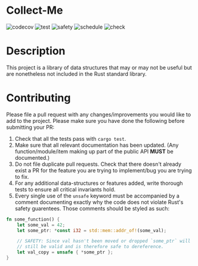 # Collect-Me

![codecov](https://codecov.io/github/JacoMalan1/collect-me/graph/badge.svg?token=C4CKWOHKUI)
![test](https://github.com/JacoMalan1/collect-me/actions/workflows/test.yml/badge.svg)
![safety](https://github.com/JacoMalan1/collect-me/actions/workflows/safety.yml/badge.svg)
![schedule](https://github.com/JacoMalan1/collect-me/actions/workflows/scheduled.yml/badge.svg)
![check](https://github.com/JacoMalan1/collect-me/actions/workflows/check.yml/badge.svg)

# Description

This project is a library of data structures that may or may not be useful but are nonetheless not included in the Rust standard library.

# Contributing

Please file a pull request with any changes/improvements you would like to add to the project.
Please make sure you have done the following before submitting your PR:

1. Check that all the tests pass with `cargo test`.
2. Make sure that all relevant documentation has been updated. (Any function/module/item making up part of the public API **MUST** be documented.)
3. Do not file duplicate pull requests. Check that there doesn't already exist a PR for the feature you are trying to implement/bug you are trying to fix.
4. For any additional data-structures or features added, write thorough tests to ensure all critical invariants hold.
5. Every single use of the `unsafe` keyword must be accompanied by a comment documenting exactly why the code does not violate Rust's safety guarentees.
   Those comments should be styled as such:

```rust
fn some_function() {
    let some_val = 42;
    let some_ptr: *const i32 = std::mem::addr_of!(some_val);

    // SAFETY: Since val hasn't been moved or dropped `some_ptr` will
    // still be valid and is therefore safe to dereference.
    let val_copy = unsafe { *some_ptr };
}
```
